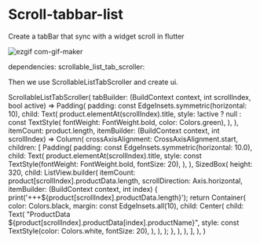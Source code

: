 # Scroll-tabbar-list

Create a tabBar  that sync with a widget scroll in flutter

![ezgif com-gif-maker](https://user-images.githubusercontent.com/53479736/212892405-d167edc9-ab07-4017-b56f-212720a7c9ec.gif)


dependencies:
    scrollable_list_tab_scroller: <latest>


Then we use ScrollableListTabScroller and create ui.


ScrollableListTabScroller(
  tabBuilder: (BuildContext context, int scrollIndex, bool active) =>
      Padding(
    padding: const EdgeInsets.symmetric(horizontal: 10),
    child: Text(
      product.elementAt(scrollIndex).title,
      style: !active
          ? null
          : const TextStyle(
              fontWeight: FontWeight.bold, color: Colors.green),
    ),
  ),
  itemCount: product.length,
  itemBuilder: (BuildContext context, int scrollIndex) => Column(
    crossAxisAlignment: CrossAxisAlignment.start,
    children: [
      Padding(
        padding: const EdgeInsets.symmetric(horizontal: 10.0),
        child: Text(
          product.elementAt(scrollIndex).title,
          style:
              const TextStyle(fontWeight: FontWeight.bold, fontSize: 20),
        ),
      ),
      SizedBox(
        height: 320,
        child: ListView.builder(
          itemCount: product[scrollIndex].productData.length,
          scrollDirection: Axis.horizontal,
          itemBuilder: (BuildContext context, int index) {
            print('+++${product[scrollIndex].productData.length}');
            return Container(
              color: Colors.black,
              margin: const EdgeInsets.all(10),
              child: Center(
                child: Text(
                  "ProductData ${product[scrollIndex].productData[index].productName}",
                  style:
                      const TextStyle(color: Colors.white, fontSize: 20),
                ),
              ),
            );
          },
        ),
      ),
    ],
  ),
)
